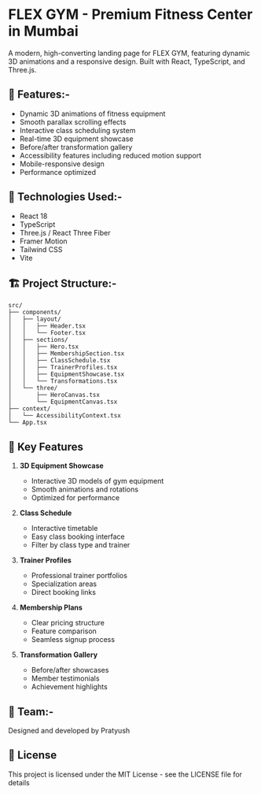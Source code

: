 # FLEX GYM - Premium Fitness Center in Mumbai

A modern, high-converting landing page for FLEX GYM, featuring dynamic 3D animations and a responsive design. Built with React, TypeScript, and Three.js.

## 🌟 Features:-

- Dynamic 3D animations of fitness equipment
- Smooth parallax scrolling effects
- Interactive class scheduling system
- Real-time 3D equipment showcase
- Before/after transformation gallery
- Accessibility features including reduced motion support
- Mobile-responsive design
- Performance optimized

## 🚀 Technologies Used:-

- React 18
- TypeScript
- Three.js / React Three Fiber
- Framer Motion
- Tailwind CSS
- Vite

## 🏗️ Project Structure:-

```
src/
├── components/
│   ├── layout/
│   │   ├── Header.tsx
│   │   └── Footer.tsx
│   ├── sections/
│   │   ├── Hero.tsx
│   │   ├── MembershipSection.tsx
│   │   ├── ClassSchedule.tsx
│   │   ├── TrainerProfiles.tsx
│   │   ├── EquipmentShowcase.tsx
│   │   └── Transformations.tsx
│   └── three/
│       ├── HeroCanvas.tsx
│       └── EquipmentCanvas.tsx
├── context/
│   └── AccessibilityContext.tsx
└── App.tsx
```

## 🎨 Key Features

1. **3D Equipment Showcase**
   - Interactive 3D models of gym equipment
   - Smooth animations and rotations
   - Optimized for performance

2. **Class Schedule**
   - Interactive timetable
   - Easy class booking interface
   - Filter by class type and trainer

3. **Trainer Profiles**
   - Professional trainer portfolios
   - Specialization areas
   - Direct booking links

4. **Membership Plans**
   - Clear pricing structure
   - Feature comparison
   - Seamless signup process

5. **Transformation Gallery**
   - Before/after showcases
   - Member testimonials
   - Achievement highlights

## 👥 Team:-

Designed and developed by Pratyush

## 📄 License

This project is licensed under the MIT License - see the LICENSE file for details
